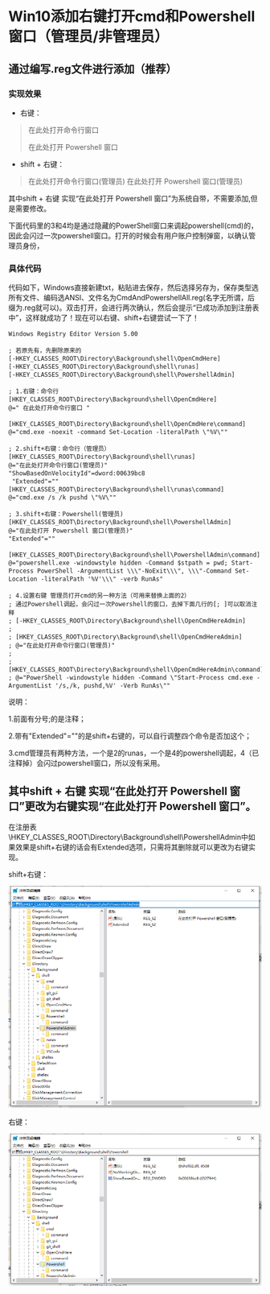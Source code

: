 # Win10添加右键打开cmd和Powershell窗口（管理员/非管理员）

## 通过编写.reg文件进行添加（推荐）

### 实现效果

- 右键：

> 在此处打开命令行窗口
>
> 在此处打开 Powershell 窗口

- shift + 右键：

> 在此处打开命令行窗口(管理员)
> 在此处打开 Powershell 窗口(管理员)



其中shift + 右键 实现“在此处打开 Powershell 窗口”为系统自带，不需要添加,但是需要修改。

下面代码里的3和4均是通过隐藏的PowerShell窗口来调起powershell(cmd)的，因此会闪过一次powershell窗口。打开的时候会有用户账户控制弹窗，以确认管理员身份，


### 具体代码

代码如下，Windows直接新建txt，粘贴进去保存，然后选择另存为，保存类型选所有文件、编码选ANSI、文件名为CmdAndPowershellAll.reg(名字无所谓，后缀为.reg就可以)。双击打开，会进行两次确认，然后会提示“已成功添加到注册表中”，这样就成功了！现在可以右键、shift+右键尝试一下了！

```reg
Windows Registry Editor Version 5.00
 
; 若原先有，先删除原来的
[-HKEY_CLASSES_ROOT\Directory\Background\shell\OpenCmdHere]
[-HKEY_CLASSES_ROOT\Directory\Background\shell\runas]
[-HKEY_CLASSES_ROOT\Directory\Background\shell\PowershellAdmin]
 
; 1.右键：命令行
[HKEY_CLASSES_ROOT\Directory\Background\shell\OpenCmdHere]
@=" 在此处打开命令行窗口 "
 
[HKEY_CLASSES_ROOT\Directory\Background\shell\OpenCmdHere\command]
@="cmd.exe -noexit -command Set-Location -literalPath \"%V\"" 
 
; 2.shift+右键：命令行（管理员）
[HKEY_CLASSES_ROOT\Directory\Background\shell\runas]
@="在此处打开命令行窗口(管理员)"
"ShowBasedOnVelocityId"=dword:00639bc8
 "Extended"=""
[HKEY_CLASSES_ROOT\Directory\Background\shell\runas\command]
@="cmd.exe /s /k pushd \"%V\""
 
; 3.shift+右键：Powershell(管理员)
[HKEY_CLASSES_ROOT\Directory\Background\shell\PowershellAdmin]
@="在此处打开 Powershell 窗口(管理员)"
"Extended"=""
 
[HKEY_CLASSES_ROOT\Directory\Background\shell\PowershellAdmin\command]
@="powershell.exe -windowstyle hidden -Command $stpath = pwd; Start-Process PowerShell -ArgumentList \\\"-NoExit\\\", \\\"-Command Set-Location -literalPath '%V'\\\" -verb RunAs"
 
; 4.设置右键 管理员打开cmd的另一种方法（可用来替换上面的2）
; 通过Powershell调起，会闪过一次Powershell的窗口，去掉下面几行的[; ]可以取消注释
; [-HKEY_CLASSES_ROOT\Directory\Background\shell\OpenCmdHereAdmin]
; 
; [HKEY_CLASSES_ROOT\Directory\Background\shell\OpenCmdHereAdmin]
; @="在此处打开命令行窗口(管理员)"
; 
; [HKEY_CLASSES_ROOT\Directory\Background\shell\OpenCmdHereAdmin\command]
; @="PowerShell -windowstyle hidden -Command \"Start-Process cmd.exe -ArgumentList '/s,/k, pushd,%V' -Verb RunAs\""
```

说明：

1.前面有分号;的是注释；

2.带有"Extended"=""的是shift+右键的，可以自行调整四个命令是否加这个；

3.cmd管理员有两种方法，一个是2的runas，一个是4的powershell调起，4（已注释掉）会闪过powershell窗口，所以没有采用。

## 其中shift + 右键 实现“在此处打开 Powershell 窗口”更改为右键实现“在此处打开 Powershell 窗口”。

在注册表\HKEY_CLASSES_ROOT\Directory\Background\shell\PowershellAdmin中如果效果是shift+右键的话会有Extended选项，只需将其删除就可以更改为右键实现。

shift+右键：

![image-20210306203130357](..\picture\image-20210306203130357.png)

右键：

![image-20210306203152975](..\picture\image-20210306203152975.png)

​			